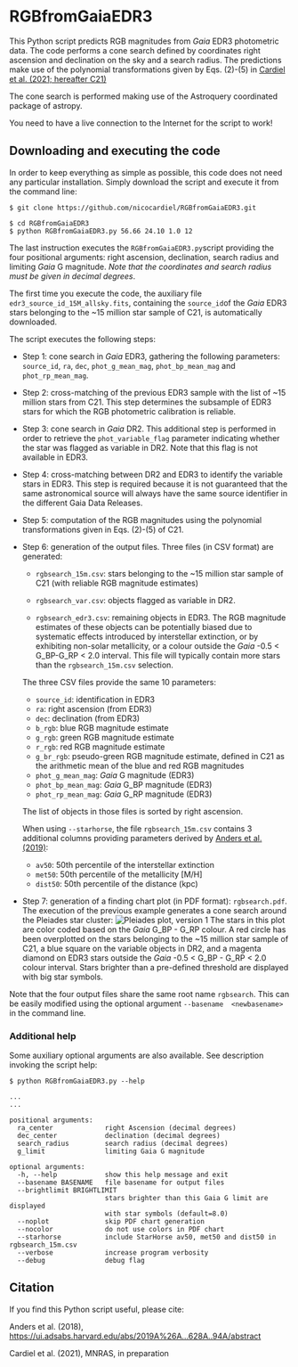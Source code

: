 # RGBfromGaiaEDR3

This Python script predicts RGB magnitudes from *Gaia* EDR3 
photometric data. The code performs a cone search defined by coordinates 
right ascension and declination on the sky and a search radius. The 
predictions make use of the polynomial transformations given by Eqs. (2)-(5)
in [Cardiel et al. (2021; hereafter C21)](#1)

The cone search is performed making use of the Astroquery coordinated 
package of astropy. 

You need to have a live connection to the Internet for 
the script to work!

## Downloading and executing the code

In order to keep everything as simple as possible, this code does not need 
any particular installation. Simply download the script and execute it from 
the command line:

```buildoutcfg
$ git clone https://github.com/nicocardiel/RGBfromGaiaEDR3.git

$ cd RGBfromGaiaEDR3
$ python RGBfromGaiaEDR3.py 56.66 24.10 1.0 12
```
The last instruction executes the `RGBfromGaiaEDR3.py`script providing the 
four positional arguments: right ascension, declination, search radius and 
limiting *Gaia* G magnitude. *Note that the coordinates and search radius 
must be given in decimal degrees*.

The first time you execute the code, the auxiliary file 
`edr3_source_id_15M_allsky.fits`, containing the `source_id`of the *Gaia* 
EDR3 stars belonging to the ~15 million star sample of C21, is automatically 
downloaded. 

The script executes the following steps:

- Step 1: cone search in *Gaia* EDR3, gathering the following parameters: 
  `source_id`, `ra`, `dec`, `phot_g_mean_mag`, `phot_bp_mean_mag` and 
  `phot_rp_mean_mag`.
  
- Step 2: cross-matching of the previous EDR3 sample with the list of ~15 
  million stars from C21. This step determines the 
  subsample of EDR3 stars for which the RGB photometric calibration is 
  reliable.
  
- Step 3: cone search in *Gaia* DR2. This additional step is performed in 
  order to retrieve the `phot_variable_flag` parameter indicating whether 
  the star was flagged as variable in DR2. Note that this flag is not 
  available in EDR3.
  
- Step 4: cross-matching between DR2 and EDR3 to identify the variable 
  stars in EDR3. This step is required because it is not guaranteed that 
  the same astronomical source will always have the same source identifier 
  in the different Gaia Data Releases.
  
- Step 5: computation of the RGB magnitudes using the polynomial 
  transformations given in Eqs. (2)-(5) of C21.

- Step 6: generation of the output files. Three files (in CSV format) are 
  generated: 

    - `rgbsearch_15m.csv`: stars belonging to the ~15 million star sample 
      of C21 (with reliable RGB magnitude estimates)
      
    - `rgbsearch_var.csv`: objects flagged as variable in DR2.
    
    - `rgbsearch_edr3.csv`: remaining objects in EDR3. The RGB magnitude 
      estimates of these objects can be potentially biased due to 
      systematic effects introduced by interstellar extinction, or by 
      exhibiting non-solar metallicity, or a colour outside the *Gaia* -0.5 < 
      G_BP-G_RP < 2.0 interval. This file will typically contain more stars 
      than the `rgbsearch_15m.csv` selection.
      
  The three CSV files provide the same 10 parameters: 
  
    - `source_id`: identification in EDR3
    - `ra`: right ascension (from EDR3)
    - `dec`: declination (from EDR3)
    - `b_rgb`: blue RGB magnitude estimate
    - `g_rgb`: green RGB magnitude estimate
    - `r_rgb`: red RGB magnitude estimate
    - `g_br_rgb`: pseudo-green RGB magnitude estimate, defined in C21 as 
      the arithmetic mean of the blue and red RGB magnitudes
    - `phot_g_mean_mag`: *Gaia* G magnitude (EDR3)
    - `phot_bp_mean_mag`: *Gaia* G_BP magnitude (EDR3)
    - `phot_rp_mean_mag`: *Gaia* G_RP magnitude (EDR3)

  The list of objects in those files is sorted by right ascension.

  When using `--starhorse`, the file `rgbsearch_15m.csv` contains 3 additional
  columns providing parameters derived by [Anders et al. (2019)](#2):

    - `av50`: 50th percentile of the interstellar extinction 
    - `met50`: 50th percentile of the metallicity [M/H]
    - `dist50`: 50th percentile of the distance (kpc)
    
- Step 7: generation of a finding chart plot (in PDF format): `rgbsearch.pdf`. The execution of the previous example generates a cone search around 
  the Pleiades star cluster:
  ![Pleiades plot, version 1](http://nartex.hst.ucm.es/~ncl/rgbphot/gaia/pleiades.png)
  The stars in this plot are color coded based on the *Gaia* G_BP - G_RP 
  colour. A red circle has been overplotted on the stars belonging to 
  the ~15 million star sample of C21, a blue square on the variable 
  objects in DR2, and a magenta diamond on EDR3 stars outside the *Gaia* 
  -0.5 < G_BP - G_RP < 2.0 colour interval. 
  Stars brighter than a pre-defined threshold are displayed 
  with big star symbols. 

Note that the four output files share the same root name `rgbsearch`. This 
can be easily modified using the optional argument `--basename 
<newbasename>` in the command line.

### Additional help

Some auxiliary optional arguments are also available. See description 
invoking the script help:

```buildoutcfg
$ python RGBfromGaiaEDR3.py --help

...
...

positional arguments:
  ra_center             right Ascension (decimal degrees)
  dec_center            declination (decimal degrees)
  search_radius         search radius (decimal degrees)
  g_limit               limiting Gaia G magnitude

optional arguments:
  -h, --help            show this help message and exit
  --basename BASENAME   file basename for output files
  --brightlimit BRIGHTLIMIT
                        stars brighter than this Gaia G limit are displayed 
                        with star symbols (default=8.0)
  --noplot              skip PDF chart generation
  --nocolor             do not use colors in PDF chart
  --starhorse           include StarHorse av50, met50 and dist50 in rgbsearch_15m.csv
  --verbose             increase program verbosity
  --debug               debug flag
```

## Citation
If you find this Python script useful, please cite:

<a id="2">Anders et al. (2018)</a>, https://ui.adsabs.harvard.edu/abs/2019A%26A...628A..94A/abstract

<a id="1">Cardiel et al. (2021)</a>, MNRAS, in preparation
